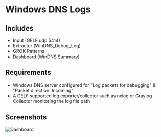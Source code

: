 # Windows DNS Logs
## Includes

* Input (GELF udp 5414)
* Extractor (WinDNS_Debug_Log)
* GROK Patterns
* Dashboard (WinDNS Summary)

## Requirements

* Windows DNS server configured for "Log packets for debugging" & "Packet direction: Incoming"
* A GELF supported log exporter/collector such as nxlog or Graylog Collector monitoring the log file path

## Screenshots

![Dashboard](http://i0.wp.com/www.ohjeah.net/wp-content/uploads/2015/09/windows_dns_logs.png)